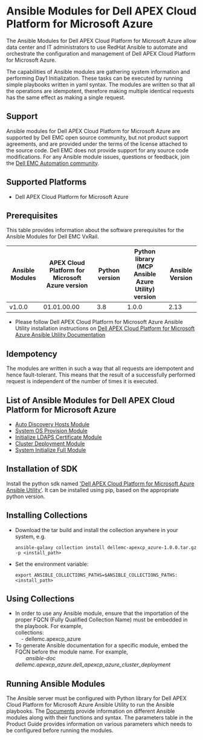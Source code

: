 # Ansible Modules for Dell APEX Cloud Platform for Microsoft Azure
The Ansible Modules for Dell APEX Cloud Platform for Microsoft Azure allow data center and IT administrators to use RedHat Ansible to automate and orchestrate the configuration and management of Dell APEX Cloud Platform for Microsoft Azure.

The capabilities of Ansible modules are gathering system information and performing Day1 Initialization. These tasks can be executed by running simple playbooks written in yaml syntax. The modules are written so that all the operations are idempotent, therefore making multiple identical requests has the same effect as making a single request.

## Support
Ansible modules for Dell APEX Cloud Platform for Microsoft Azure are supported by Dell EMC open source community, but not product support agreements, and are provided under the terms of the license attached to the source code. Dell EMC does not provide support for any source code modifications. For any Ansible module issues, questions or feedback, join the [Dell EMC Automation community]( https://www.dell.com/community/Automation/bd-p/Automation ).

## Supported Platforms
* Dell APEX Cloud Platform for Microsoft Azure

## Prerequisites
This table provides information about the software prerequisites for the Ansible Modules for Dell EMC VxRail.

| **Ansible Modules** | **APEX Cloud Platform for Microsoft Azure version** | **Python version** | **Python library (MCP Ansible Azure Utility) version** | **Ansible Version** |
|---------------------|-----------------------------------------------------|---------------|--------------------------------------------------------|---------------------|
| v1.0.0 | 01.01.00.00 | 3.8 | 1.0.0 | 2.13 |

* Please follow Dell APEX Cloud Platform for Microsoft Azure Ansible Utility installation instructions on [Dell APEX Cloud Platform for Microsoft Azure Ansible Utility Documentation](https://github.com/dell/mcp-ansible-utility-az)

## Idempotency
The modules are written in such a way that all requests are idempotent and hence fault-tolerant. This means that the result of a successfully performed request is independent of the number of times it is executed.

## List of Ansible Modules for Dell APEX Cloud Platform for Microsoft Azure
* [Auto Discovery Hosts Module](./docs/Auto%20Discovery%20Hosts%20Module.md)
* [System OS Provision Module](./docs/System%20OS%20Provision%20Module.md)
* [Initialize LDAPS Certificate Module](./docs/Initialize%20LDAPs%20Certificate%20Module.md)
* [Cluster Deployment Module](./docs/Cluster%20Deployment%20Module.md)
* [System Initialize Full Module](./docs/System%20Initialize%20Full%20Module.md)

## Installation of SDK

Install the python sdk named ['Dell APEX Cloud Platform for Microsoft Azure Ansible Utility'](https://github.com/dell/mcp-ansible-utility-az). It can be installed using pip, based on the appropriate python version.

## Installing Collections

* Download the tar build and install the collection anywhere in your system, e.g.

      ansible-galaxy collection install dellemc-apexcp_azure-1.0.0.tar.gz -p <install_path>

* Set the environment variable:

      export ANSIBLE_COLLECTIONS_PATHS=$ANSIBLE_COLLECTIONS_PATHS:<install_path>

## Using Collections

* In order to use any Ansible module, ensure that the importation of the proper FQCN (Fully Qualified Collection Name) must be embedded in the playbook. For example,
  <br>collections:
  <br>&nbsp;&nbsp;&nbsp; - dellemc.apexcp_azure
* To generate Ansible documentation for a specific module, embed the FQCN before the module name. For example,
  <br>&nbsp;&nbsp;&nbsp;&nbsp;&nbsp;&nbsp; *ansible-doc dellemc.apexcp_azure.dell_apexcp_azure_cluster_deployment*

## Running Ansible Modules

The Ansible server must be configured with Python library for Dell APEX Cloud Platform for Microsoft Azure Ansible Utility to run the Ansible playbooks. The [Documents]( https://github.com/dell/mcp-ansible-az/tree/master/docs ) provide information on different Ansible modules along with their functions and syntax. The parameters table in the Product Guide provides information on various parameters which needs to be configured before running the modules.
